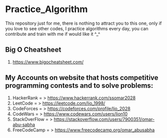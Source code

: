 # Practice_Algorithm
This repository just for me, there is nothing to attract you to this one, only if you love to see other codes, I practice algorithms every day, you can contribute and train with me if would like it ^_^

## Big O Cheatsheet
1) https://www.bigocheatsheet.com/

## My Accounts on website that hosts competitive programming contests and to solve problems:
1) HackerRank    = > https://www.hackerrank.com/ssomar2028
2) LeetCode      = > https://leetcode.com/lio_1998/
3) CodeForces    = > https://codeforces.com/profile/lio_2028
4) CodeWars      = > https://www.codewars.com/users/lion10
5) StackOverFlow = > https://stackoverflow.com/users/7900351/omar-abu-sabha
6) FreeCodeCamp  = > https://www.freecodecamp.org/omar_abusabha 


